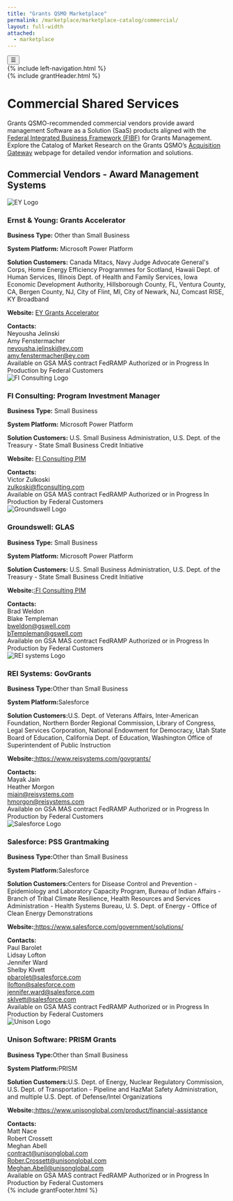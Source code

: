 ```yaml
---
title: "Grants QSMO Marketplace"
permalink: /marketplace/marketplace-catalog/commercial/
layout: full-width
attached:
  - marketplace
---
```


<div class="grid-container">
<button class="menu-toggle" onclick="toggleSidebar()">☰</button>
  <div id="esgms-header" class="grid-row">
    {% include left-navigation.html %}
    <div class="column-left desktop:grid-col-9">
      {% include grantHeader.html %}
      <div class="home-content">
         <h1>Commercial Shared Services</h1>
    <p>
      Grants QSMO-recommended commercial vendors provide award management Software as a Solution (SaaS) products aligned with the 
      <a href="#">Federal Integrated Business Framework (FIBF)</a> for Grants Management. Explore the Catalog of Market Research on the Grants QSMO’s 
      <a href="#">Acquisition Gateway</a> webpage for detailed vendor information and solutions.
    </p>
    <div class="vendors-section">
      <h2>Commercial Vendors - Award Management Systems</h2>
      <div class="vendor-card">
        <div class="vendor-header">
          <img src="{{site.baseurl}}/assets/images/earnts&young.png" alt="EY Logo" class="vendor-logo">
          <h3>Ernst & Young: Grants Accelerator</h3>
        </div>
        <div class="vendor-content">
          <p><strong>Business Type:</strong> Other than Small Business</p>
          <p><strong>System Platform:</strong> Microsoft Power Platform</p>
          <p><strong>Solution Customers:</strong> Canada Mitacs, Navy Judge Advocate General's Corps, Home Energy Efficiency Programmes for Scotland, Hawaii Dept. of Human Services, Illinois Dept. of Health and Family Services, Iowa Economic Development Authority, Hillsborough County, FL, Ventura County, CA, Bergen County, NJ, City of Flint, MI, City of Newark, NJ, Comcast RISE, KY Broadband</p>
          <p><strong>Website:</strong> <a href="#">EY Grants Accelerator</a></p>
         <div class="contacts">
          <div style="
            font-weight: bold;
          ">Contacts:</div>
            <div class="contact">
              <span class="contact-name">Neyousha Jelinski</span><br>
              <span class="contact-name">Amy Fenstermacher</span>
            </div>
            <div class="contact">
             <a href="mailto:neyousha.jelinski@ey.com">neyousha.jelinski@ey.com</a>
              <br>
              <a href="mailto:amy.fenstermacher@ey.com">amy.fenstermacher@ey.com</a>
            </div>
          </div>
          <div class="vendor-icons">
            <span>Available on GSA MAS contract</span>
            <span>FedRAMP Authorized or in Progress</span>
            <span>In Production by Federal Customers</span>
          </div>
        </div>
      </div>
      <div class="vendor-card">
        <div class="vendor-header">
          <img src="{{site.baseurl}}/assets/images/fl-consulting.png" alt="FI Consulting Logo" class="vendor-logo">
          <h3>FI Consulting: Program Investment Manager</h3>
        </div>
        <div class="vendor-content">
          <p><strong>Business Type:</strong> Small Business</p>
          <p><strong>System Platform:</strong> Microsoft Power Platform</p>
          <p><strong>Solution Customers:</strong> U.S. Small Business Administration, U.S. Dept. of the Treasury - State Small Business Credit Initiative</p>
          <p><strong>Website:</strong> <a href="#">FI Consulting PIM</a></p>
          <div class="contacts">
            <div style="
              font-weight: bold;
            ">Contacts:
            </div>
            <div class="contact">
              <span class="contact-name">Victor Zulkoski</span><br>
            </div>
            <div class="contact">
             <a href="mailto:zulkoski@flconsulting.com">zulkoski@flconsulting.com</a>
            </div>
        </div>
        <div class="vendor-icons">
            <span>Available on GSA MAS contract</span>
            <span>FedRAMP Authorized or in Progress</span>
            <span>In Production by Federal Customers</span>
        </div>
      </div>
      </div>
       <div class="vendor-card">
        <div class="vendor-header">
          <img src="{{site.baseurl}}/assets/images/groundswell.png" alt="Groundswell Logo" class="vendor-logo">
          <h3>Groundswell: GLAS</h3>
        </div>
        <div class="vendor-content">
          <p><strong>Business Type:</strong> Small Business</p>
          <p><strong>System Platform:</strong> Microsoft Power Platform</p>
          <p><strong>Solution Customers:</strong> U.S. Small Business Administration, U.S. Dept. of the Treasury - State Small Business Credit Initiative</p>
          <p><strong>Website:</strong><a href="#">:FI Consulting PIM</a></p>
          <div class="contacts">
            <div style="
            font-weight: bold;
          ">Contacts:</div>
            <div class="contact">
              <span class="contact-name">Brad Weldon</span><br>
              <span class="contact-name">Blake Templeman</span>
            </div>
            <div class="contact">
             <a href="mailto:bweldon@gswell.com">bweldon@gswell.com</a> <br>
              <a href="mailto:bTempleman@gswell.com">bTempleman@gswell.com</a>
            </div>
          </div>
          <div class="vendor-icons">
            <span>Available on GSA MAS contract</span>
            <span>FedRAMP Authorized or in Progress</span>
            <span>In Production by Federal Customers</span>
          </div>
      </div>
      </div>
      <div class="vendor-card">
        <div class="vendor-header">
          <img src="{{site.baseurl}}/assets/images/rei-systems.png" alt="REI systems Logo" class="vendor-logo">
          <h3>REI Systems: GovGrants</h3>
        </div>
        <div class="vendor-content">
          <p><strong>Business Type:</strong>Other than Small Business</p>
          <p><strong>System Platform:</strong>Salesforce</p>
          <p><strong>Solution Customers:</strong>U.S. Dept. of Veterans Affairs, Inter-American Foundation, Northern Border Regional Commission, Library of Congress, Legal Services Corporation, National Endowment for Democracy, Utah State Board of Education, California Dept. of Education, Washington Office of Superintendent of Public Instruction </p>
          <p><strong>Website:</strong><a href="#https://www.reisystems.com/govgrants/">:https://www.reisystems.com/govgrants/</a></p>
          <div class="contacts">
          <div style="
            font-weight: bold;
          ">Contacts:</div>
            <div class="contact">
              <span class="contact-name">Mayak Jain</span><br>
              <span class="contact-name">Heather Morgon</span>
            </div>
            <div class="contact">
             <a href="mailto:bweldon@gswell.com">mjain@reisystems.com</a> <br>
              <a href="mailto:bTempleman@gswell.com">hmorgon@reisystems.com</a>
            </div>
          </div>
          <div class="vendor-icons">
            <span>Available on GSA MAS contract</span>
            <span>FedRAMP Authorized or in Progress</span>
            <span>In Production by Federal Customers</span>
          </div>
      </div>
      </div>
      <div class="vendor-card">
        <div class="vendor-header">
          <img src="{{site.baseurl}}/assets/images/salesforce.png" alt="Salesforce Logo" class="vendor-logo">
          <h3>Salesforce: PSS Grantmaking</h3>
        </div>
        <div class="vendor-content">
          <p><strong>Business Type:</strong>Other than Small Business</p>
          <p><strong>System Platform:</strong>Salesforce</p>
          <p><strong>Solution Customers:</strong>Centers for Disease Control and Prevention - Epidemiology and Laboratory Capacity Program, Bureau of Indian Affairs - Branch of Tribal Climate Resilience, Health Resources and Services Administration - Health Systems Bureau, U. S. Dept. of Energy - Office of Clean Energy Demonstrations</p>
          <p><strong>Website:</strong><a href="#https://www.salesforce.com/government/solutions/">:https://www.salesforce.com/government/solutions/</a></p>
          <div class="contacts">
          <div style="
            font-weight: bold;
          ">Contacts:</div>
            <div class="contact">
              <span class="contact-name">Paul Barolet</span><br>
              <span class="contact-name">Lidsay Lofton</span><br>
              <span class="contact-name">Jennifer Ward</span><br>
              <span class="contact-name">Shelby Klvett</span>
            </div>
            <div class="contact">
             <a href="mailto:pbarolet@salesforce.com">pbarolet@salesforce.com</a> <br>
              <a href="mailto:llofton@salesforce.com">llofton@salesforce.com</a><br>
              <a href="mailto:jennifer.ward@salesforce.com">jennifer.ward@salesforce.com</a><br>
              <a href="mailto:klvett@salesforce.com">sklvett@salesforce.com</a>
            </div>
          </div>
          <div class="vendor-icons">
            <span>Available on GSA MAS contract</span>
            <span>FedRAMP Authorized or in Progress</span>
            <span>In Production by Federal Customers</span>
          </div>
      </div>
      </div>
      <div class="vendor-card">
        <div class="vendor-header">
          <img src="{{site.baseurl}}/assets/images/unison.png" alt="Unison Logo" class="vendor-logo">
          <h3>Unison Software: PRISM Grants</h3>
        </div>
        <div class="vendor-content">
          <p><strong>Business Type:</strong>Other than Small Business</p>
          <p><strong>System Platform:</strong>PRISM</p>
          <p><strong>Solution Customers:</strong>U.S. Dept. of Energy, Nuclear Regulatory Commission, U.S. Dept. of Transportation - Pipeline and HazMat Safety Administration, and multiple U.S. Dept. of Defense/Intel Organizations
</p>
          <p><strong>Website:</strong><a href="#https://www.unisonglobal.com/product/financial-assistance">:https://www.unisonglobal.com/product/financial-assistance</a></p>
          <div class="contacts">
          <div style="
            font-weight: bold;
          ">Contacts:</div>
            <div class="contact">
              <span class="contact-name">Matt Nace</span><br>
              <span class="contact-name">Robert Crossett</span><br>
              <span class="contact-name">Meghan Abell</span>
            </div>
            <div class="contact">
             <a href="mailto:contract@unisonglobal.com">contract@unisonglobal.com</a> <br>
              <a href="mailto:Rober.Crossett@unisonglobal.com">Rober.Crossett@unisonglobal.com</a><br>
              <a href="mailto:Meghan.Abell@unisonglobal.com">Meghan.Abell@unisonglobal.com</a>
            </div>
          </div>
          <div class="vendor-icons">
            <span>Available on GSA MAS contract</span>
            <span>FedRAMP Authorized or in Progress</span>
            <span>In Production by Federal Customers</span>
          </div>
      </div>
      </div>
      {% include grantFooter.html %}
    </div>
  </div>
</div>
